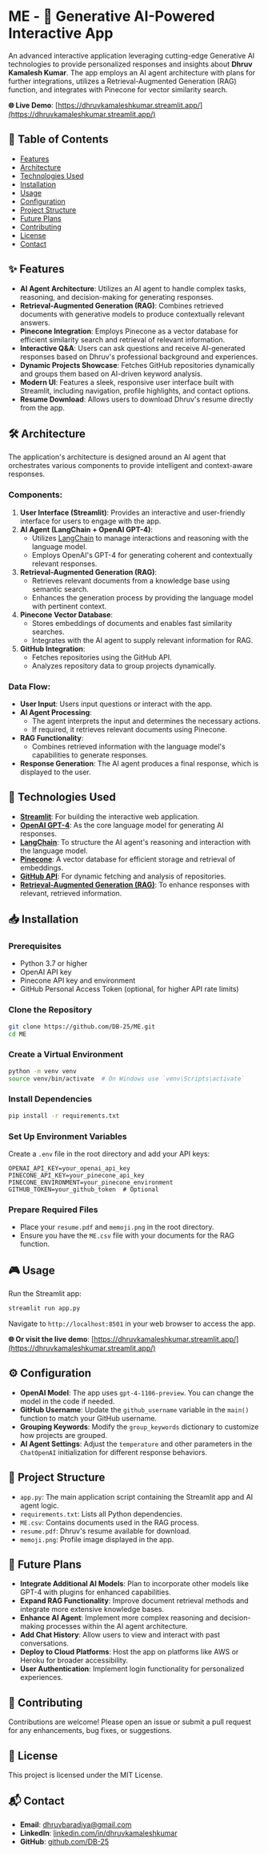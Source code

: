 # ME - 🤖 Generative AI-Powered Interactive App

An advanced interactive application leveraging cutting-edge Generative AI technologies to provide personalized responses and insights about **Dhruv Kamalesh Kumar**. The app employs an AI agent architecture with plans for further integrations, utilizes a Retrieval-Augmented Generation (RAG) function, and integrates with Pinecone for vector similarity search.

**🌐 Live Demo**: [https://dhruvkamaleshkumar.streamlit.app/](https://dhruvkamaleshkumar.streamlit.app/)

## 📖 Table of Contents

- [Features](#-features)
- [Architecture](#-architecture)
- [Technologies Used](#-technologies-used)
- [Installation](#-installation)
- [Usage](#-usage)
- [Configuration](#-configuration)
- [Project Structure](#-project-structure)
- [Future Plans](#-future-plans)
- [Contributing](#-contributing)
- [License](#-license)
- [Contact](#-contact)

## ✨ Features

- **AI Agent Architecture**: Utilizes an AI agent to handle complex tasks, reasoning, and decision-making for generating responses.
- **Retrieval-Augmented Generation (RAG)**: Combines retrieved documents with generative models to produce contextually relevant answers.
- **Pinecone Integration**: Employs Pinecone as a vector database for efficient similarity search and retrieval of relevant information.
- **Interactive Q&A**: Users can ask questions and receive AI-generated responses based on Dhruv's professional background and experiences.
- **Dynamic Projects Showcase**: Fetches GitHub repositories dynamically and groups them based on AI-driven keyword analysis.
- **Modern UI**: Features a sleek, responsive user interface built with Streamlit, including navigation, profile highlights, and contact options.
- **Resume Download**: Allows users to download Dhruv's resume directly from the app.

## 🛠️ Architecture

The application's architecture is designed around an AI agent that orchestrates various components to provide intelligent and context-aware responses.

### Components:

1. **User Interface (Streamlit)**: Provides an interactive and user-friendly interface for users to engage with the app.
2. **AI Agent (LangChain + OpenAI GPT-4)**:
   - Utilizes [LangChain](https://github.com/hwchase17/langchain) to manage interactions and reasoning with the language model.
   - Employs OpenAI's GPT-4 for generating coherent and contextually relevant responses.
3. **Retrieval-Augmented Generation (RAG)**:
   - Retrieves relevant documents from a knowledge base using semantic search.
   - Enhances the generation process by providing the language model with pertinent context.
4. **Pinecone Vector Database**:
   - Stores embeddings of documents and enables fast similarity searches.
   - Integrates with the AI agent to supply relevant information for RAG.
5. **GitHub Integration**:
   - Fetches repositories using the GitHub API.
   - Analyzes repository data to group projects dynamically.

### Data Flow:

- **User Input**: Users input questions or interact with the app.
- **AI Agent Processing**:
  - The agent interprets the input and determines the necessary actions.
  - If required, it retrieves relevant documents using Pinecone.
- **RAG Functionality**:
  - Combines retrieved information with the language model's capabilities to generate responses.
- **Response Generation**: The AI agent produces a final response, which is displayed to the user.

## 🚀 Technologies Used

- **[Streamlit](https://streamlit.io/)**: For building the interactive web application.
- **[OpenAI GPT-4](https://openai.com/)**: As the core language model for generating AI responses.
- **[LangChain](https://github.com/hwchase17/langchain)**: To structure the AI agent's reasoning and interaction with the language model.
- **[Pinecone](https://www.pinecone.io/)**: A vector database for efficient storage and retrieval of embeddings.
- **[GitHub API](https://docs.github.com/en/rest)**: For dynamic fetching and analysis of repositories.
- **[Retrieval-Augmented Generation (RAG)](https://www.pinecone.io/learn/retrieval-augmented-generation/)**: To enhance responses with relevant, retrieved information.

## 📥 Installation

### Prerequisites

- Python 3.7 or higher
- OpenAI API key
- Pinecone API key and environment
- GitHub Personal Access Token (optional, for higher API rate limits)

### Clone the Repository

```bash
git clone https://github.com/DB-25/ME.git
cd ME
```

### Create a Virtual Environment

```bash
python -m venv venv
source venv/bin/activate  # On Windows use `venv\Scripts\activate`
```

### Install Dependencies

```bash
pip install -r requirements.txt
```

### Set Up Environment Variables

Create a `.env` file in the root directory and add your API keys:

```env
OPENAI_API_KEY=your_openai_api_key
PINECONE_API_KEY=your_pinecone_api_key
PINECONE_ENVIRONMENT=your_pinecone_environment
GITHUB_TOKEN=your_github_token  # Optional
```

### Prepare Required Files

- Place your `resume.pdf` and `memoji.png` in the root directory.
- Ensure you have the `ME.csv` file with your documents for the RAG function.

## 🎮 Usage

Run the Streamlit app:

```bash
streamlit run app.py
```

Navigate to `http://localhost:8501` in your web browser to access the app.

**🌐 Or visit the live demo**: [https://dhruvkamaleshkumar.streamlit.app/](https://dhruvkamaleshkumar.streamlit.app/)

## ⚙️ Configuration

- **OpenAI Model**: The app uses `gpt-4-1106-preview`. You can change the model in the code if needed.
- **GitHub Username**: Update the `github_username` variable in the `main()` function to match your GitHub username.
- **Grouping Keywords**: Modify the `group_keywords` dictionary to customize how projects are grouped.
- **AI Agent Settings**: Adjust the `temperature` and other parameters in the `ChatOpenAI` initialization for different response behaviors.

## 📁 Project Structure

- `app.py`: The main application script containing the Streamlit app and AI agent logic.
- `requirements.txt`: Lists all Python dependencies.
- `ME.csv`: Contains documents used in the RAG process.
- `resume.pdf`: Dhruv's resume available for download.
- `memoji.png`: Profile image displayed in the app.

## 🔮 Future Plans

- **Integrate Additional AI Models**: Plan to incorporate other models like GPT-4 with plugins for enhanced capabilities.
- **Expand RAG Functionality**: Improve document retrieval methods and integrate more extensive knowledge bases.
- **Enhance AI Agent**: Implement more complex reasoning and decision-making processes within the AI agent architecture.
- **Add Chat History**: Allow users to view and interact with past conversations.
- **Deploy to Cloud Platforms**: Host the app on platforms like AWS or Heroku for broader accessibility.
- **User Authentication**: Implement login functionality for personalized experiences.

## 🤝 Contributing

Contributions are welcome! Please open an issue or submit a pull request for any enhancements, bug fixes, or suggestions.

## 📄 License

This project is licensed under the MIT License.

## 📬 Contact

- **Email**: [dhruvbaradiya@gmail.com](mailto:dhruvbaradiya@gmail.com)
- **LinkedIn**: [linkedin.com/in/dhruvkamaleshkumar](https://www.linkedin.com/in/dhruvkamaleshkumar/)
- **GitHub**: [github.com/DB-25](https://github.com/DB-25)
